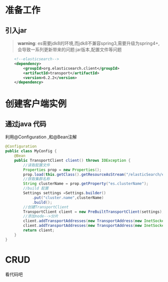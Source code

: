 
# 准备工作

## 引入jar
> **warning**: es需要jdk8的环境,而jdk8不兼容spring3,需要升级为spring4+,会导致一系列更新带来的问题:jar版本,配置文件等问题
```xml
    <!--elasticsearch-->
    <dependency>
        <groupId>org.elasticsearch.client</groupId>
        <artifactId>transport</artifactId>
        <version>6.2.2</version>
    </dependency>
```
# 创建客户端实例

## 通过java 代码

利用@Configuration ,和@Bean注解
```java
@Configuration
public class MyConfig {
    @Bean
    public TransportClient client() throws IOException {
        //读取配置文件
        Properties prop = new Properties();
        prop.load(this.getClass().getResourceAsStream("/elasticSearch/elasticSearch.properties"));
        //获取集群名称
        String clusterName = prop.getProperty("es.clusterName");
        //build 配置
        Settings settings =Settings.builder()
            .put("cluster.name",clusterName)
            .build();
        //创建TransportClient
        TransportClient client = new PreBuiltTransportClient(settings);
        //添加node-->分片
        client.addTransportAddresses(new TransportAddress(new InetSocketAddress("localhost",9300)));
        client.addTransportAddresses(new TransportAddress(new InetSocketAddress("localhost",8300)));
        return client;
    }
}
```

# CRUD

看代码吧

